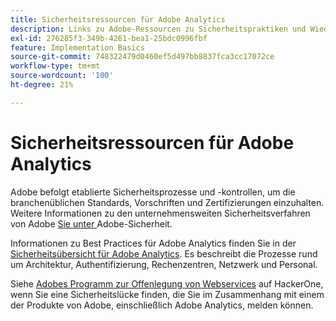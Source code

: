 ```yaml
---
title: Sicherheitsressourcen für Adobe Analytics
description: Links zu Adobe-Ressourcen zu Sicherheitspraktiken und Wiederherstellungsplänen.
exl-id: 276285f3-349b-4261-bea1-25bdc0996fbf
feature: Implementation Basics
source-git-commit: 748322479d0460ef5d497bb8837fca3cc17072ce
workflow-type: tm+mt
source-wordcount: '100'
ht-degree: 21%

---
```


# Sicherheitsressourcen für Adobe Analytics

Adobe befolgt etablierte Sicherheitsprozesse und -kontrollen, um die branchenüblichen Standards, Vorschriften und Zertifizierungen einzuhalten. Weitere Informationen zu den unternehmensweiten Sicherheitsverfahren von Adobe [ Sie unter ](https://www.adobe.com/trust/security.html)Adobe-Sicherheit.

Informationen zu Best Practices für Adobe Analytics finden Sie in der [Sicherheitsübersicht für Adobe Analytics](https://www.adobe.com/content/dam/cc/en/trust-center/ungated/whitepapers/experience-cloud/adb-analytics-security-wp.pdf). Es beschreibt die Prozesse rund um Architektur, Authentifizierung, Rechenzentren, Netzwerk und Personal.

Siehe [Adobes Programm zur Offenlegung von Webservices](https://hackerone.com/adobe) auf HackerOne, wenn Sie eine Sicherheitslücke finden, die Sie im Zusammenhang mit einem der Produkte von Adobe, einschließlich Adobe Analytics, melden können.
